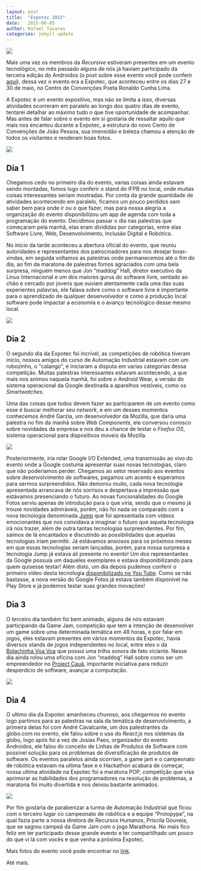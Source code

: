 ```yaml
---
layout: post
title:  "Expotec 2015"
date:   2015-06-05 
author: Rafael Tavares
categories: jekyll update
---
```

![](https://raw.githubusercontent.com/recursivejr/recursivejr.github.io/master/images/posts/img-1-expotec.png)

Mais uma vez os membros da *Recursive* estiveram presentes em um evento tecnológico, no mês passado alguns de nós já haviam participado da terceira edição do Androidos (o post sobre esse evento você pode conferir [aqui]), dessa vez o evento era a Expotec, que aconteceu entre os dias 27 e 30 de maio, no Centro de Convenções Poeta Ronaldo Cunha Lima.

A Expotec é um evento expositivo, mas não se limita a isso, diversas atividades ocorreram em paralelo ao longo dos quatro dias de evento, tentarei detalhar ao máximo tudo o que tive oportunidade de acompanhar. Mas antes de falar sobre o evento em si gostaria de ressaltar aquilo que mais nos encantou durante a Expotec, a estrutura do novo Cento de Convenções de João Pessoa, sua imensidão e beleza chamou a atenção de todos os visitantes e renderam boas fotos.

![](https://raw.githubusercontent.com/recursivejr/recursivejr.github.io/master/images/posts/img-2-expotec.png)

## Dia 1 ##

Chegamos cedo no primeiro dia do evento, varias coisas ainda estavam sendo montadas, fomos logo conferir o stand do IFPB no local, onde muitas coisas interessantes seriam mostradas. Por conta da grande quantidade de atividades acontecendo em paralelo, ficamos um pouco perdidos sem saber bem para onde ir ou o que fazer, mas para nossa alegria a organização do evento disponibilizou um app de agenda com toda a programação do evento. Decidimos passar o dia nas palestras que começaram pela manhã, elas eram divididas por categorias, entre elas Software Livre, Web, Desenvolvimento, Inclusão Digital e Robótica. 

No inicio da tarde aconteceu a abertura oficial do evento, que reuniu autoridades e representantes dos patrocinadores para nos desejar boas-vindas, em seguida voltamos as palestras onde permanecemos até o fim do dia, ao fim da maratona de palestras fomos agraciados com uma bela surpresa, ninguém menos que Jon “maddog” Hall, diretor executivo da Linux Internacional e um dos maiores gurus do software livre, sentado ao chão e cercado por jovens que ouviam atentamente cada uma das suas experientes palavras, ele falava sobre como o software livre é importante para o aprendizado de qualquer desenvolvedor e como a produção local software pode impactar a economia e o avanço tecnológico desse mesmo local.


![](https://raw.githubusercontent.com/recursivejr/recursivejr.github.io/master/images/posts/img-3-expotec.png)

## Dia 2 ##

O segundo dia da Expotec foi incrível, as competições de robótica tiveram inicio, nossos amigos do curso de Automação Industrial estavam com um robozinho, o "calango", e iniciaram a disputa em varias categorias dessa competição. Muitas palestras interessantes estavam acontecendo, a que mais nos animou naquela manhã, foi sobre o Android Wear, a versão do sistema operacional da Google destinada a aparelhos vestíveis, como os *Smartwatches*. 


Uma das coisas que todos devem fazer ao participarem de um evento como esse é buscar melhorar seu *network*, e em um desses momentos conhecemos André Garzia, um desenvolvedor da Mozilla, que daria uma palestra no fim da manhã sobre *Web Components*, ele conversou conosco sobre novidades da empresa e nos deu a chance de testar o *Firefox OS*, sistema operacional para dispositivos moveis da Mozilla.

![](https://raw.githubusercontent.com/recursivejr/recursivejr.github.io/master/images/posts/img-4-expotec.png)

Posteriormente, iria rolar Google I/O Extended, uma transmissão ao vivo do evento onde a Google costuma apresentar suas novas tecnologias, claro que não poderíamos perder. Chegamos ao setor reservado aos eventos sobre desenvolvimento de softwares, pegamos um acento e esperamos para sermos surpreendidos. Não demorou muito, cada nova tecnologia apresentada arrancava de nós sorrisos e despertava a impressão que estávamos presenciando o futuro. As novas funcionalidades do Google Fotos serviu apenas de introdução para o que viria, sendo que o mesmo já trouxe novidades admiráveis, porém, não foi nada se comparado com a nova tecnologia denominada [Jump] que foi apresentada com vídeos emocionantes que nos convidava a imaginar o futuro que aquela tecnologia irá nos trazer, além de outra tantas tecnologias surpreendentes. Por fim, saímos de lá encantados e discutindo as possibilidades que aquelas tecnologias iriam permitir. Já estávamos ansiosos para os próximos meses em que essas tecnologias seriam lançadas, porém, para nossa surpresa a tecnologia Jump já estava ali presente no evento! Um dos representantes da Google possuía um daqueles exemplares e estava disponibilizando para quem quisesse testar! Além disto, um dia depois pudemos conferir o primeiro vídeo desta tecnologia [disponibilizado no You Tube]. Como se não bastasse, a nova versão do Google Fotos já estava também disponível na Play Store e já podemos testar suas grandes inovações!

## Dia 3 ##

O terceiro dia também foi bem animado, alguns de nós estavam participando da Game Jam, competição que tem a intenção de desenvolver um game sobre uma determinada temática em 48 horas, e por falar em jogos, eles estavam presentes em vários momentos da Expotec, havia diversos stands de jogos independentes no local, entre eles o da [Bolachinha Voa Voa] que possui uma trilha sonora de fato viciante. Nesse dia ainda rolou uma oficina com Jon “maddog” Hall sobre como ser um empreendedor no [Project Cauã], importante iniciativa para reduzir desperdício de software, avançar a computação. 

![](https://raw.githubusercontent.com/recursivejr/recursivejr.github.io/master/images/posts/img-5-expotec.png)

## Dia 4 ##

O ultimo dia da Expotec amanheceu chuvoso, aos chegarmos no evento logo partimos para as palestras na sala da temática de desenvolvimento, a primeira delas foi com André Cavalcante, um dos palestrantes da globo.com no evento, ele falou sobre o uso do *React.js* nos sistemas da globo, logo após foi a vez de Josias Paes, organizador do evento Androidos, ele falou do conceito de Linhas de Produtos de Software com possível solução para os problemas de diversificação de produtos de software. Os eventos paralelos ainda ocorriam, a game jam e o campeonato de robótica estavam na ultima fase e o Hackathon acabara de começar, nossa ultima atividade na Expotec foi a maratona POP, competição que visa aprimorar as habilidades dos programadores na resolução de problemas, a maratona foi muito divertida e nos deixou bastante animados.

![](https://raw.githubusercontent.com/recursivejr/recursivejr.github.io/master/images/posts/img-6-expotec.png)

Por fim gostaria de parabenizar a turma de Automação Industrial que ficou com o terceiro lugar co campeonato de robótica e a equipe “Protopype”, na qual fazia parte a nossa diretora de Recursos Humanos, Priscila Gouveia, que se sagrou campeã da Game Jam com o jogo Marathona. No mais fico feliz em ter participado desse grande evento e ter compartilhado um pouco do que vi lá com vocês e que venha a próxima Expotec.

Mais fotos do evento você pode encontrar no [link]. 

Até mais.    
 
[aqui]: http://recursivejr.github.io/jekyll/update/2015/05/11/Equipe-Recursive-no-Androidos.html
[Jump]: https://www.google.com/get/cardboard/jump/
[disponibilizado no You Tube]: http://www.tecmundo.com.br/google-i-o-2015/80727-primeiros-videos-usando-tecnologia-jump-youtube-incriveis.htm
[Bolachinha Voa Voa]: http://www.bolachinhavoavoa.com.br/
[Project Cauã]: http://www.projectcaua.org/
[link]: https://www.flickr.com/photos/131860215@N06/
